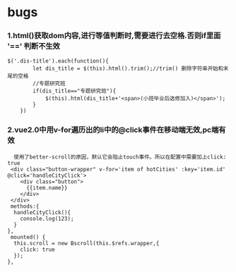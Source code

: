 # bugs
### 1.html()获取dom内容,进行等值判断时,需要进行去空格.否则if里面 '==' 判断不生效
    $('.dis-title').each(function(){
			let dis_title = $(this).html().trim();//trim() 删除字符串开始和末尾的空格
			//专题研究班
			if(dis_title=="专题研究班"){
				$(this).html(dis_title+'<span>(小班毕业后选修加入)</span>');
			}
		})
### 2.vue2.0中用v-for遍历出的li中的@click事件在移动端无效,pc端有效
      使用了better-scroll的原因，默认它会阻止touch事件。所以在配置中需要加上click: true
     <div class="button-wrapper" v-for='item of hotCities' :key='item.id' @click='handleCityClick'>
	    <div class="button">
	      {{item.name}}
	    </div>
     </div>
     methods:{
      handleCityClick(){
        console.log(123);
      }
    },
     mounted() {
      this.scroll = new Bscroll(this.$refs.wrapper,{
        click: true
      });
    },
